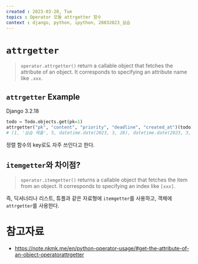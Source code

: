 ```yaml
---
created : 2023-03-28, Tue
topics : Operator 모듈 attrgetter 함수
context : django, python, ipython, 28032023_실습
---
```

# `attrgetter`
> `operator.attrgetter()` return a callable object that fetches the attribute of an object. It corresponds to specifying an attribute name like `.xxx`.

## `attrgetter` Example

Django 3.2.18
```python
todo = Todo.objects.get(pk=1)
attrgetter("pk", "content", "priority", "deadline", "created_at")(todo)
# (1, '실습 제출', 5, datetime.date(2023, 3, 28), datetime.date(2023, 3, 28))
```

정렬 함수의 key로도 자주 쓰인다고 한다.

## `itemgetter`와 차이점?
> `operator.itemgetter()` returns a callable object that fetches the item from an object. It corresponds to specifying an index like `[xxx]`.

즉, 딕셔너리나 리스트, 튜플과 같은 자료형에 `itemgetter`를 사용하고, 객체에 `attrgetter`를 사용한다.

# 참고자료
- https://note.nkmk.me/en/python-operator-usage/#get-the-attribute-of-an-object-operatorattrgetter